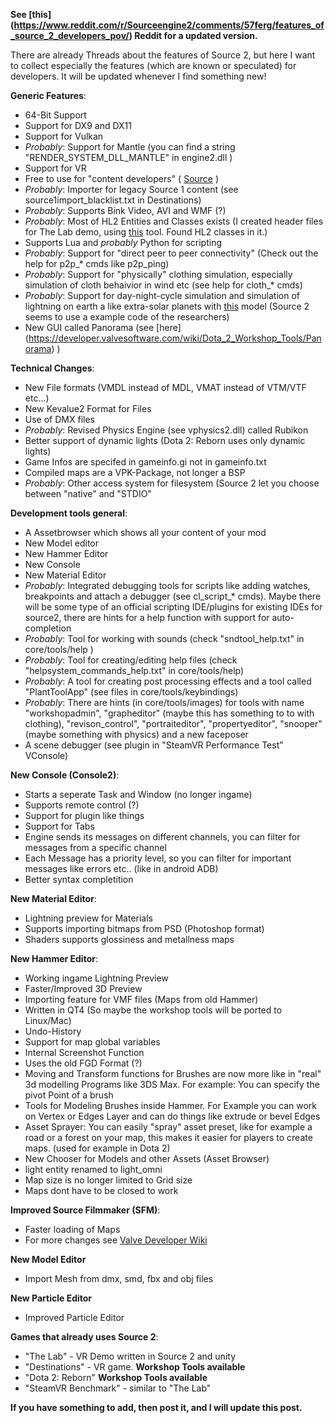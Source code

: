 **See [this] (https://www.reddit.com/r/Sourceengine2/comments/57ferg/features_of_source_2_developers_pov/) Reddit for a updated version.**

There are already Threads about the features of Source 2, but here I want to collect especially the features (which are known or speculated) for developers. It will be updated whenever I find something new!

**Generic Features**:

* 64-Bit Support
* Support for DX9 and DX11
* Support for Vulkan
* *Probably*: Support for Mantle (you can find a string "RENDER_SYSTEM_DLL_MANTLE" in engine2.dll )
* Support for VR
* Free to use for "content developers" ( [Source](http://www.polygon.com/2015/3/3/8145273/valve-source-2-announcement-free-developers) )
* *Probably*: Importer for legacy Source 1 content (see source1import_blacklist.txt in Destinations) 
* *Probably*: Supports Bink Video, AVI and WMF (?)
* *Probably*: Most of HL2 Entities and Classes exists (I created header files for The Lab demo, using [this](https://github.com/praydog/Source2Gen) tool. Found HL2 classes in it.) 
* Supports Lua and *probably* Python for scripting
* *Probably*: Support for "direct peer to peer connectivity" (Check out the help for p2p_* cmds like p2p_ping)
* *Probably*: Support for "physically" clothing simulation, especially simulation of cloth behaivior in wind etc (see help for cloth_* cmds)
* *Probably*: Support for day-night-cycle simulation and simulation of lightning on earth a like extra-solar planets with [this](http://cgg.mff.cuni.cz/projects/SkylightModelling/) model (Source 2 seems to use a example code of the researchers)
* New GUI called Panorama (see [here] (https://developer.valvesoftware.com/wiki/Dota_2_Workshop_Tools/Panorama) )

**Technical Changes**:

* New File formats (VMDL instead of MDL, VMAT instead of VTM/VTF etc...)
* New Kevalue2 Format for Files
* Use of DMX files
* *Probably*: Revised Physics Engine (see vphysics2.dll) called Rubikon
* Better support of dynamic lights (Dota 2: Reborn uses only dynamic lights)
* Game Infos are specifed in gameinfo.gi not in gameinfo.txt
* Compiled maps are a VPK-Package, not longer a BSP
* *Probably*: Other access system for filesystem (Source 2 let you choose between "native" and "STDIO"

**Development tools general**:

* A Assetbrowser which shows all your content of your mod
* New Model editor
* New Hammer Editor
* New Console
* New Material Editor
* *Probably*: Integrated debugging tools for scripts like adding watches, breakpoints and attach a debugger (see cl_script_* cmds). Maybe there will be some type of an official scripting IDE/plugins for existing IDEs for source2, there are hints for a help function with support for auto-completion 
* *Probably*: Tool for working with sounds (check "sndtool_help.txt" in core/tools/help )
* *Probably*: Tool for creating/editing help files (check "helpsystem_commands_help.txt" in core/tools/help)
* *Probably*: A tool for creating post processing effects and a tool called "PlantToolApp" (see files in core/tools/keybindings)
* *Probably*: There are hints (in core/tools/images) for tools with name "workshopadmin", "grapheditor" (maybe this has something to to with clothing), "revison_control", "portraiteditor", "propertyeditor", "snooper" (maybe something with physics) and a new faceposer  
* A scene debugger (see plugin in "SteamVR Performance Test" VConsole)


**New Console (Console2)**:

* Starts a seperate Task and Window (no longer ingame)
* Supports remote control (?)
* Support for plugin like things
* Support for Tabs
* Engine sends its messages on different channels, you can filter for messages from a specific channel
* Each Message has a priority level, so you can filter for important messages like errors etc.. (like in android ADB)
* Better syntax completition

**New Material Editor**:

* Lightning preview for Materials
* Supports importing bitmaps from PSD (Photoshop format)
* Shaders supports glossiness and metallness maps

**New Hammer Editor**:

* Working ingame Lightning Preview
* Faster/Improved 3D Preview
* Importing feature for VMF files (Maps from old Hammer)
* Written in QT4 (So maybe the workshop tools will be ported to Linux/Mac)
* Undo-History
* Support for map global variables
* Internal Screenshot Function
* Uses the old FGD Format (?)
* Moving and Transform functions for Brushes are now more like in "real" 3d modelling Programs like 3DS Max. For example: You can specify the pivot Point of a brush
* Tools for Modeling Brushes inside Hammer. For Example you can work on Vertex or Edges Layer and can do things like extrude or bevel Edges
* Asset Sprayer: You can easily "spray" asset preset, like for example a road or a forest on your map, this makes it easier for players to create maps. (used for example in Dota 2)
* New Chooser for Models and other Assets (Asset Browser)
* light entity renamed to light_omni
* Map size is no longer limited to Grid size
* Maps dont have to be closed to work

**Improved Source Filmmaker (SFM)**:

* Faster loading of Maps
* For more changes see [Valve Developer Wiki](https://developer.valvesoftware.com/wiki/SFM/Changes_In_Dota2_SFM)

**New Model Editor**

* Import Mesh from dmx, smd, fbx and obj files

**New Particle Editor**

* Improved Particle Editor

**Games that already uses Source 2**:

* "The Lab" - VR Demo written in Source 2 and unity
* "Destinations" - VR game. **Workshop Tools available**
* "Dota 2: Reborn"  **Workshop Tools available**
* "SteamVR Benchmark" - similar to "The Lab"


**If you have something to add, then post it, and I will update this post.**